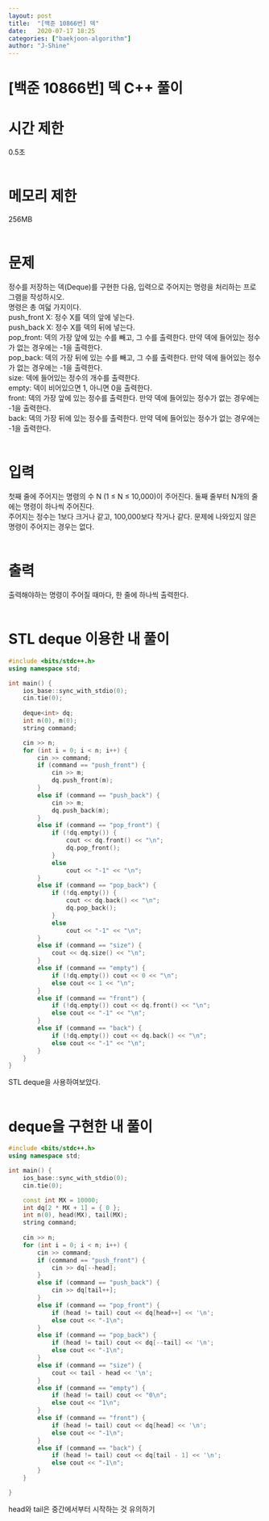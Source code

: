 ```yaml
---
layout: post
title:  "[백준 10866번] 덱"
date:   2020-07-17 18:25
categories: ["baekjoon-algorithm"]
author: "J-Shine"
---
```

# \[백준 10866번] 덱 C++ 풀이
# 시간 제한
0.5초<br><br>

# 메모리 제한
256MB<br><br>

# 문제  
정수를 저장하는 덱(Deque)를 구현한 다음, 입력으로 주어지는 명령을 처리하는 프로그램을 작성하시오.<br>
명령은 총 여덟 가지이다.<br>
push_front X: 정수 X를 덱의 앞에 넣는다.<br>
push_back X: 정수 X를 덱의 뒤에 넣는다.<br>
pop_front: 덱의 가장 앞에 있는 수를 빼고, 그 수를 출력한다. 만약 덱에 들어있는 정수가 없는 경우에는 -1을 출력한다.<br>
pop_back: 덱의 가장 뒤에 있는 수를 빼고, 그 수를 출력한다. 만약 덱에 들어있는 정수가 없는 경우에는 -1을 출력한다.<br>
size: 덱에 들어있는 정수의 개수를 출력한다.<br>
empty: 덱이 비어있으면 1, 아니면 0을 출력한다.<br>
front: 덱의 가장 앞에 있는 정수를 출력한다. 만약 덱에 들어있는 정수가 없는 경우에는 -1을 출력한다.<br>
back: 덱의 가장 뒤에 있는 정수를 출력한다. 만약 덱에 들어있는 정수가 없는 경우에는 -1을 출력한다.<br><br>

# 입력  

첫째 줄에 주어지는 명령의 수 N (1 ≤ N ≤ 10,000)이 주어진다. 둘째 줄부터 N개의 줄에는 명령이 하나씩 주어진다.<br>
주어지는 정수는 1보다 크거나 같고, 100,000보다 작거나 같다. 문제에 나와있지 않은 명령이 주어지는 경우는 없다.<br><br>
# 출력  

출력해야하는 명령이 주어질 때마다, 한 줄에 하나씩 출력한다.<br><br>

# STL deque 이용한 내 풀이

```c++
#include <bits/stdc++.h>
using namespace std;

int main() {
	ios_base::sync_with_stdio(0);
	cin.tie(0);
	
	deque<int> dq;
	int n(0), m(0);
	string command;

	cin >> n;
	for (int i = 0; i < n; i++) {
		cin >> command;
		if (command == "push_front") {
			cin >> m;
			dq.push_front(m);
		}
		else if (command == "push_back") {
			cin >> m;
			dq.push_back(m);
		}
		else if (command == "pop_front") {
			if (!dq.empty()) {
				cout << dq.front() << "\n";
				dq.pop_front();
			}
			else
				cout << "-1" << "\n";
		}
		else if (command == "pop_back") {
			if (!dq.empty()) {
				cout << dq.back() << "\n";
				dq.pop_back();
			}
			else
				cout << "-1" << "\n";
		}
		else if (command == "size") {
			cout << dq.size() << "\n";
		}
		else if (command == "empty") {
			if (!dq.empty()) cout << 0 << "\n";
			else cout << 1 << "\n";
		}
		else if (command == "front") {
			if (!dq.empty()) cout << dq.front() << "\n";
			else cout << "-1" << "\n";
		}
		else if (command == "back") {
			if (!dq.empty()) cout << dq.back() << "\n";
			else cout << "-1" << "\n";
		}
	}
}
```
STL deque을 사용하여보았다.<br><br>

# deque을 구현한 내 풀이
```c++
#include <bits/stdc++.h>
using namespace std;

int main() {
	ios_base::sync_with_stdio(0);
	cin.tie(0);

	const int MX = 10000;
	int dq[2 * MX + 1] = { 0 };
	int n(0), head(MX), tail(MX);
	string command;
	
	cin >> n;
	for (int i = 0; i < n; i++) {
		cin >> command;
		if (command == "push_front") {
			cin >> dq[--head];
		}
		else if (command == "push_back") {
			cin >> dq[tail++];
		}
		else if (command == "pop_front") {
			if (head != tail) cout << dq[head++] << '\n';
			else cout << "-1\n";
		}
		else if (command == "pop_back") {
			if (head != tail) cout << dq[--tail] << '\n';
			else cout << "-1\n";
		}
		else if (command == "size") {
			cout << tail - head << '\n';
		}
		else if (command == "empty") {
			if (head != tail) cout << "0\n";
			else cout << "1\n";
		}
		else if (command == "front") {
			if (head != tail) cout << dq[head] << '\n';
			else cout << "-1\n";
		}
		else if (command == "back") {
			if (head != tail) cout << dq[tail - 1] << '\n';
			else cout << "-1\n";
		}
	}

}
```
head와 tail은 중간에서부터 시작하는 것 유의하기<br><br>
